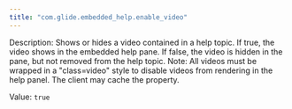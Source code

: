 ```yaml
---
title: "com.glide.embedded_help.enable_video"
---
```


Description: Shows or hides a video contained in a help topic. If true, the video shows in the embedded help pane. If false, the video is hidden in the pane, but not removed from the help topic.
			Note: All videos must be wrapped in a "class=video" style to disable videos from rendering in the help panel. The client may cache the property.

Value: `true`